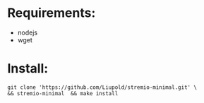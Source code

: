 #  Requirements:
* nodejs
* wget

# Install:
```
git clone 'https://github.com/Liupold/stremio-minimal.git' \
&& stremio-minimal  && make install
```

